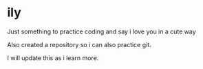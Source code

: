 # ily
Just something to practice coding and say i love you in a cute way

Also created a repository so i can also practice git.

I will update this as i learn more.